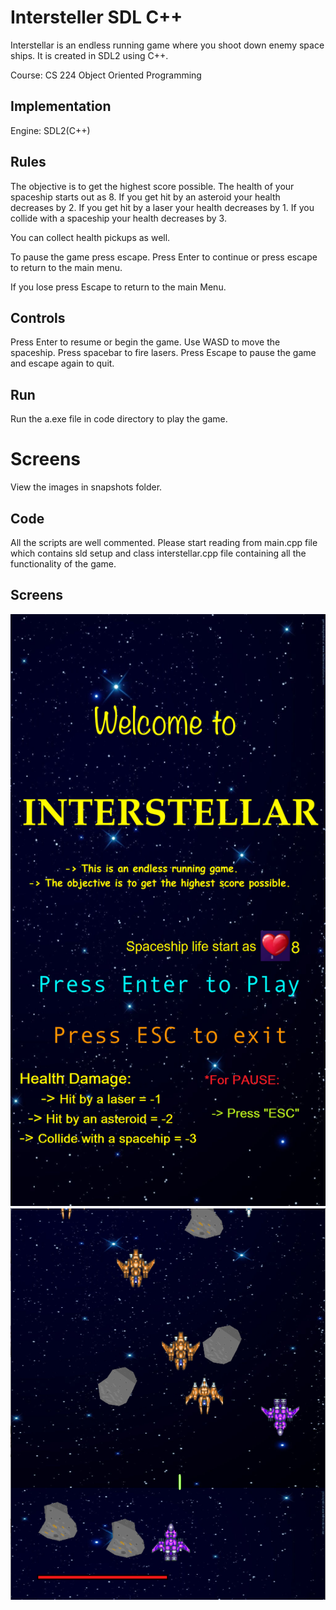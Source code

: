 # Intersteller SDL C++

Interstellar is an endless running game where you shoot down enemy space ships. It is created in SDL2 using C++.

Course: CS 224 Object Oriented Programming

## Implementation

Engine: SDL2(C++)

## Rules

The objective is to get the highest score possible. The health of your spaceship starts out as 8. If you get hit by an asteroid your health decreases by 2. If you get hit by a laser your health decreases by 1. If you collide with a spaceship your health decreases by 3.

You can collect health pickups as well.

To pause the game press escape. Press Enter to continue or press escape to return to the main menu.

If you lose press Escape to return to the main Menu.

## Controls

Press Enter to resume or begin the game.
Use WASD to move the spaceship.
Press spacebar to fire lasers.
Press Escape to pause the game and escape again to quit.

## Run

Run the a.exe file in code directory to play the game.

# Screens

View the images in snapshots folder.

## Code

All the scripts are well commented. Please start reading from main.cpp file which contains sld setup and class interstellar.cpp file containing all the functionality of the game.

## Screens

![Alt text](/images/Menu.PNG "Menu") ![Alt text](/images/Gameplay.PNG "Gameplay")
